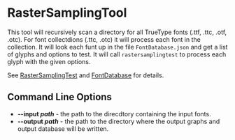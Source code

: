 # RasterSamplingTool
This tool will recursively scan a directory for all TrueType fonts (.ttf, .ttc, .otf, .otc).
For font collectdions (.ttc, .otc) it will process each font in the collection.
It will look each funt up in the file `FontDatabase.json` and get a list of glyphs and options to test. It will call `rastersamplingtest` to process each glyph with the given options.

See [RasterSamplingTest](RasterSamplingTest.md) and [FontDatabase](FontDatabase.md) for details.

## Command Line Options
* **\-\-input *path*** - the path to the direcdtory containing the input fonts.
* **\-\-output *path*** - the path to the directory where the output graphs and output database will be written.
